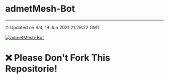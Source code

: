 # admetMesh-Bot
---
⏰ Updated on Sat, 19 Jun 2021 21:29:22 GMT

[![admetMesh-Bot](https://github.com/kotori-y/admetMesh-bot/actions/workflows/main.yml/badge.svg)](https://github.com/kotori-y/admetMesh-bot/actions/workflows/main.yml)
# ❌ Please Don't Fork This Repositorie!

